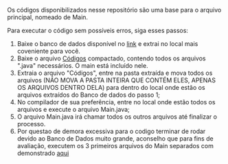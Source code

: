 Os códigos disponibilizados nesse repositório são uma base para o arquivo principal, nomeado de Main.

Para executar o código sem possíveis erros, siga esses passos:

1. Baixe o banco de dados disponível no [link](https://www.kaggle.com/datasets/datasnaek/youtube-new/download?datasetVersionNumber=115) e extrai no local mais coveniente para você.
2. Baixe o arquivo [Códigos](Arquivos/Códigos.rar) compactado, contendo todos os arquivos ".java" necessários. O main está incluído nele.
3. Extraia o arquivo "Códigos", entre na pasta extraída e mova todos os arquivos (NÃO MOVA A PASTA INTEIRA QUE CONTÉM ELES, APENAS OS ARQUIVOS DENTRO DELA) 
para dentro do local onde estão os arquivos extraídos do Banco de dados do passo 1;
4. No compilador de sua preferência, entre no local onde estão todos os arquivos e execute o arquivo Main.java;
5. O arquivo Main.java irá chamar todos os outros arquivos até finalizar o processo.
6. Por questao de demora excessiva para o codigo terminar de rodar devido ao Banco de Dados muito grande, aconselho que para fins de avaliação, executem os 3 primeiros arquivos do Main separados com demonstrado [aqui](Arquivos/Códigos.rar)
